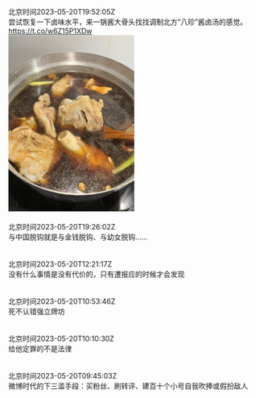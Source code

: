 北京时间2023-05-20T19:52:05Z<br>尝试恢复一下卤味水平，来一锅酱大骨头找找调制北方“八珍”酱卤汤的感觉。 https://t.co/w6Z15P1XDw<br><img src='/temp/image/2023/u-Month-5/1659889728802680833_0.jpg' width='250' height='350'><br><br>北京时间2023-05-20T19:26:02Z<br>与中国脱钩就是与金钱脱钩、与幼女脱钩……<br><br><br>北京时间2023-05-20T12:21:17Z<br>没有什么事情是没有代价的，只有遭报应的时候才会发现<br><br><br>北京时间2023-05-20T10:53:46Z<br>死不认错强立牌坊<br><br><br>北京时间2023-05-20T10:10:30Z<br>给他定罪的不是法律<br><br><br>北京时间2023-05-20T09:45:03Z<br>微博时代的下三滥手段：买粉丝、刷转评、建百十个小号自我吹捧或假扮敌人<br><br><br>